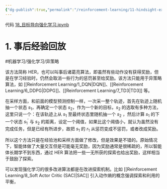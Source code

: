 ```yaml
---
{"dg-publish":true,"permalink":"/reinforcement-learning/11-hindsight-experience-replay/","dgPassFrontmatter":true,"created":"2023-10-20T15:20:38.227+08:00"}
---
```


代码 [18\_目标导向强化学习.ipynb](https://github.com/Aegis1863/ML_practice/blob/master/%E5%BC%BA%E5%8C%96%E5%AD%A6%E4%B9%A0%E7%AC%94%E8%AE%B0/18_%E7%9B%AE%E6%A0%87%E5%AF%BC%E5%90%91%E5%BC%BA%E5%8C%96%E5%AD%A6%E4%B9%A0.ipynb)
# 1. 事后经验回放
#机器学习/强化学习/异策略 

该方法简称 HER，也可以叫事后诸葛亮算法，即虽然有些动作没有获得奖励，但是在学习经验时，仍然会取消一些行为的惩罚甚至给奖励。该方法只能用于异策略算法，如 [[Reinforcement Learning/1_DQN\|DQN]]、[[Reinforcement Learning/6_DDPG\|DDPG]]、[[Reinforcement Learning/7_TD3\|TD3]] 等。

在采样方面，和前面的模型预测控制一样，一次采一整个轨迹，首先在轨迹上随机抽一个状态 $s_1$，再确定一个状态 $s_2$，作为一个新的目标，$s_2$ 的选取有多种方法，这里只说一个：在该轨迹上从 $s_1$ 至最终状态里随机抽一个 $s_2$ ，然后计算 $s_1$ 的下一个状态 $s_1^{'}$ 与 $s_2$ 的距离，设定一个阈值，如果比这个阈值小，就认为虽然没有完成任务，但是已经有所进步，故把 $s_1$ 的 $r_1$ 从惩罚变成不惩罚，或者改成奖励。

所以这个方法只是在经验池和采样方面做了修改，但是效果是不错的。原始情况下，智能体做了大量交互但是可能毫无奖励，因为奖励通常是很稀疏的，所以智能体长期学不到东西，通过 HER 算法把一些一无所获的探索也给出奖励，这样相当于鼓励了探索。

可以发现强化学习的很多改进算法都是在改进探索机制。比如 [[Reinforcement Learning/8_Soft Actor Critic (SAC)\|SAC]] 引入动作熵的概念强调探索和利用的平衡，

